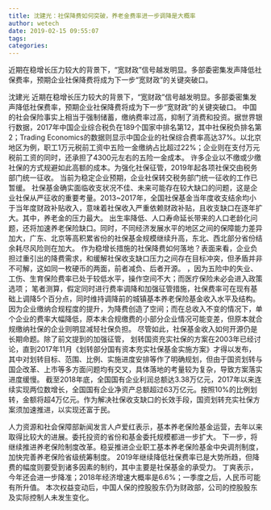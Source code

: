 ```yaml
---
title: 沈建光：社保降费如何突破，养老金费率进一步调降是大概率
author: wetech
date: 2019-02-15 09:55:07
tags: 
categories: 
---
```

近期在稳增长压力较大的背景下，“宽财政”信号越发明显。多部委密集发声降低社保费率，预期企业社保降费将成为下一步“宽财政”的关键突破口。
<!-- more -->
沈建光
近期在稳增长压力较大的背景下，“宽财政”信号越发明显。多部委密集发声降低社保费率，预期企业社保降费将成为下一步“宽财政”的关键突破口。
中国的社会保险事实上相当于强制储蓄，缴纳费率过高，抑制了消费和投资。据世界银行数据，2017年中国企业综合税负在189个国家中排名第12，其中社保税负排名第2；Trading Economics的数据则显示中国企业的社保综合费率高达37%。以北京地区为例，职工1万元税前工资中五险一金缴纳占比超过22%；企业则在支付万元税前工资的同时，还承担了4300元左右的五险一金成本。
许多企业以不缴或少缴社保的方式规避如此高额的成本。为强化社保征管，2019年起各项社保交由税务部门统一征收。
当前为稳定企业预期，企业社保转交税务部门统一征收的工作已暂缓。
社保基金确实面临收支状况不佳、未来可能存在较大缺口的问题，这是企业社保从严征收的重要考量。2013~2017年，全国社保基金当年度收支结余均小于当年度财政补贴收入，意味着社保收入严重依赖财政补贴，且收支缺口在逐年扩大。其中，养老金的压力最大。
出生率降低、人口寿命延长带来的人口老龄化问题，还将加速养老保险缺口。同时，不同经济发展水平的地区之间的保障能力差异加大，广东、北京等高积累省份的社保基金规模继续升高，东北、西北部分省份结余耗尽风险则在加大。
作为稳增长措施的社保降费如何落地？表面来看，企业负担过重引出的降费需求，和缓解社保收支缺口压力之间存在目标冲突，但矛盾并非不可解，这如同一枚硬币的两面，前者减负、后者开源。
，因为五险中的失业、工伤、生育保险费率已处于较低水平，操作空间不大；而医疗保险未必会进入政策选项；
笔者测算，假定同时进行费率调降和加强征管措施，社保费率可在现有基础上调降5个百分点，同时维持调降前的城镇基本养老保险基金收入水平及结构。因为企业缴纳合规程度的提升，为降费创造了空间；而在总收入不变的情况下，单个企业的费率大幅降低，原本未合规缴费的小部分企业情况可能变差，但原本就合规缴纳社保的企业则明显减轻社保负担。
尽管如此，社保基金收入如何开源仍是长期命题。除了前文提到的加强征管，
划转国资充实社保的方案在2003年已经讨论，直到2017年11月《划转部分国有资本充实社保基金实施方案》才得以发布，其中对划转目标、范围、比例、实施进度安排等作了明确规划，但由于国资划转与国企改革、上市等多方面问题均有交叉，具体落地的考量较为复杂，导致方案落实进度缓慢。
截至2018年底，全国国有企业利润总额达3.38万亿元，2017年以来连续实现两位数增长，全国国有企业净资产总额超过63万亿元。按照10%的比例划转，金额将超4万亿元。作为解决社保收支缺口的长效手段，国资划转充实社保方案须加速推进，以实现还富于民。
 
 
人力资源和社会保障部新闻发言人卢爱红表示，基本养老保险基金运营，去年以来取得比较大的进展。委托投资的省份和基金委托规模都进一步扩大。
下一步，将继续推进养老保险制度改革。稳妥推进企业职工基本养老保险基金中央调剂制度，加快完善养老保险省级统筹制度。
2019年继续降低社保费率已是大势所趋，但降费的幅度则要受到诸多因素的制约，其中主要是社保基金的承受力。
丁爽表示，今年还会进一步降准；2018年经济增速大概率是6.6%；一季度之后，人民币可能有所升值。
本次权益变动后，中国人保的控股股东仍为财政部，公司的控股股东及实际控制人未发生变化。
